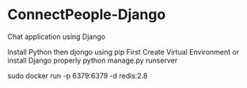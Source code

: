 # ConnectPeople-Django
Chat application using Django

Install Python then djongo using pip
First Create Virtual Environment or install Django properly
python manage.py runserver


sudo docker run -p 6379:6379 -d redis:2.8
